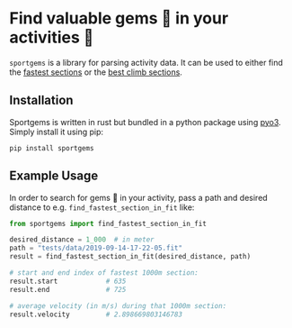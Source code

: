 # Find valuable gems 💎 in your activities 🚴

`sportgems` is a library for parsing activity data. It can be used to either find the [fastest sections](module_reference.md#fastest-sections) or
the [best climb sections](module_reference.md#best-climb-sections).

## Installation
Sportgems is written in rust but bundled in a python package using [pyo3](https://pyo3.rs/). Simply
install it using pip:
```
pip install sportgems
```

## Example Usage
In order to search for gems 💎 in your activity, pass a path and desired distance to e.g.
`find_fastest_section_in_fit` like:

``` python
from sportgems import find_fastest_section_in_fit

desired_distance = 1_000  # in meter
path = "tests/data/2019-09-14-17-22-05.fit"
result = find_fastest_section_in_fit(desired_distance, path)

# start and end index of fastest 1000m section:
result.start            # 635
result.end              # 725

# average velocity (in m/s) during that 1000m section:
result.velocity         # 2.898669803146783
```
